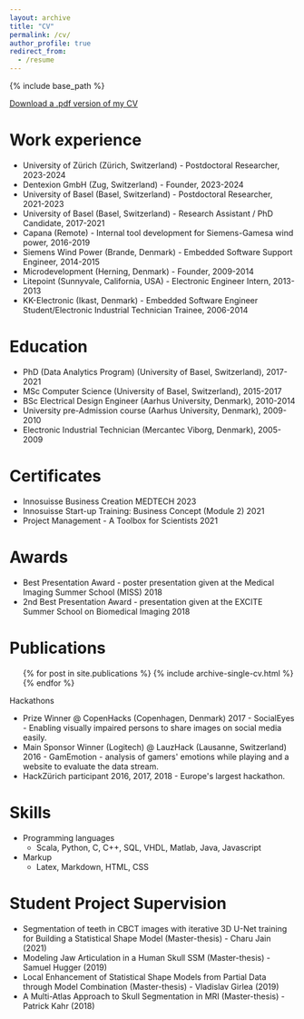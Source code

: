 ```yaml
---
layout: archive
title: "CV"
permalink: /cv/
author_profile: true
redirect_from:
  - /resume
---
```


{% include base_path %}

<a href='/files/cv_madsen_dennis.pdf'>Download a .pdf version of my CV</a>

Work experience
======
* University of Zürich (Zürich, Switzerland) - Postdoctoral Researcher, 2023-2024
* Dentexion GmbH (Zug, Switzerland) - Founder, 2023-2024
* University of Basel (Basel, Switzerland) - Postdoctoral Researcher, 2021-2023
* University of Basel (Basel, Switzerland) - Research Assistant / PhD Candidate, 2017-2021
* Capana (Remote) - Internal tool development for Siemens-Gamesa wind power, 2016-2019
* Siemens Wind Power (Brande, Denmark) - Embedded Software Support Engineer, 2014-2015
* Microdevelopment (Herning, Denmark) - Founder, 2009-2014
* Litepoint (Sunnyvale, California, USA) - Electronic Engineer Intern, 2013-2013
* KK-Electronic (Ikast, Denmark) - Embedded Software Engineer Student/Electronic Industrial Technician Trainee, 2006-2014

Education
======
* PhD (Data Analytics Program) (University of Basel, Switzerland), 2017-2021
* MSc Computer Science (University of Basel, Switzerland), 2015-2017
* BSc Electrical Design Engineer (Aarhus University, Denmark), 2010-2014
* University pre-Admission course (Aarhus University, Denmark), 2009-2010
* Electronic Industrial Technician (Mercantec Viborg, Denmark), 2005-2009

Certificates
======
* Innosuisse Business Creation MEDTECH 2023
* Innosuisse Start-up Training: Business Concept (Module 2) 2021
* Project Management - A Toolbox for Scientists 2021

Awards
======
* Best Presentation Award - poster presentation given at the Medical Imaging Summer School (MISS) 2018
* 2nd Best Presentation Award - presentation given at the EXCITE Summer School on Biomedical Imaging 2018

Publications
======
  <ul>{% for post in site.publications %}
    {% include archive-single-cv.html %}
  {% endfor %}</ul>

Hackathons
* Prize Winner @ CopenHacks (Copenhagen, Denmark) 2017 - SocialEyes - Enabling visually impaired persons to share images on social media easily.
* Main Sponsor Winner (Logitech) @ LauzHack (Lausanne, Switzerland) 2016 - GamEmotion - analysis of gamers' emotions while playing and a website to evaluate the data stream.
* HackZürich participant 2016, 2017, 2018 - Europe's largest hackathon.
   
Skills
======
* Programming languages
	* Scala, Python, C, C++, SQL, VHDL, Matlab, Java, Javascript
* Markup
	* Latex, Markdown, HTML, CSS 
 
Student Project Supervision
======
* Segmentation of teeth in CBCT images with iterative 3D U-Net training for Building a Statistical Shape Model (Master-thesis) - Charu Jain (2021)
* Modeling Jaw Articulation in a Human Skull SSM (Master-thesis) - Samuel Hugger (2019)
* Local Enhancement of Statistical Shape Models from Partial Data through Model Combination (Master-thesis) - Vladislav Girlea (2019)
* A Multi-Atlas Approach to Skull Segmentation in MRI (Master-thesis) - Patrick Kahr (2018)

